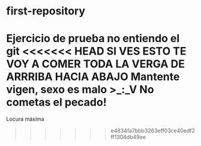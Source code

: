 # first-repository
Ejercicio de prueba no entiendo el git
<<<<<<< HEAD
SI VES ESTO TE VOY A COMER TODA LA VERGA DE ARRRIBA HACIA ABAJO
Mantente vigen, sexo es malo >_:_V
No cometas el pecado!
=======

Locura máxima
>>>>>>> e4834fa7bbb3263eff03ce40edf2ff1304db49ee
